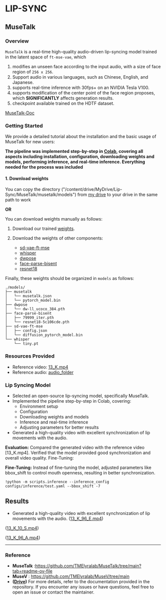# LIP-SYNC

## MuseTalk

### Overview
`MuseTalk` is a real-time high-quality audio-driven lip-syncing model trained in the latent space of `ft-mse-vae`, which

1. modifies an unseen face according to the input audio, with a size of face region of `256 x 256`.
1. Support audio in various languages, such as Chinese, English, and Japanese.
1. supports real-time inference with 30fps+ on an NVIDIA Tesla V100.
1. supports modification of the center point of the face region proposes, which **SIGNIFICANTLY** affects generation results. 
1. checkpoint available trained on the HDTF dataset.
   
[MuseTalk-Doc](https://github.com/TMElyralab/MuseTalk)

### Getting Started
We provide a detailed tutorial about the installation and the basic usage of MuseTalk for new users:

**The pipeline was implemented step-by-step in [Colab]([url](https://github.com/MohamedAziz15/Lip-Sync/blob/main/MuseTalk.ipynb)), covering all aspects including installation, configuration, downloading weights and models, performing inference, and real-time inference. Everything needed for the process was included**



#### 1. Download weights
You can copy the directory ("/content/drive/MyDrive/Lip-Sync/MuseTalk/musetalk/models") from [my drive](url) to your drive in the same path to work

**OR**

You can download weights manually as follows:

1. Download our trained [weights](https://huggingface.co/TMElyralab/MuseTalk).

2. Download the weights of other components:
   - [sd-vae-ft-mse](https://huggingface.co/stabilityai/sd-vae-ft-mse)
   - [whisper](https://openaipublic.azureedge.net/main/whisper/models/65147644a518d12f04e32d6f3b26facc3f8dd46e5390956a9424a650c0ce22b9/tiny.pt)
   - [dwpose](https://huggingface.co/yzd-v/DWPose/tree/main)
   - [face-parse-bisent](https://github.com/zllrunning/face-parsing.PyTorch)
   - [resnet18](https://download.pytorch.org/models/resnet18-5c106cde.pth)


Finally, these weights should be organized in `models` as follows:
```
./models/
├── musetalk
│   └── musetalk.json
│   └── pytorch_model.bin
├── dwpose
│   └── dw-ll_ucoco_384.pth
├── face-parse-bisent
│   ├── 79999_iter.pth
│   └── resnet18-5c106cde.pth
├── sd-vae-ft-mse
│   ├── config.json
│   └── diffusion_pytorch_model.bin
└── whisper
    └── tiny.pt
```


### Resources Provided
- Reference video: [13_K.mp4]([link-to-video](https://github.com/MohamedAziz15/Lip-Sync/blob/main/Resources/Video/13_K.mp4))
- Reference audio: [audio_folder]([link-to-audio-folder](https://github.com/MohamedAziz15/Lip-Sync/tree/main/Resources/Audio%20files))


###  Lip Syncing Model
- Selected an open-source lip-syncing model, specifically MuseTalk.
- Implemented the pipeline step-by-step in Colab, covering:
  - Environment setup
  - Configuration
  - Downloading weights and models
  - Inference and real-time inference
  - Adjusting parameters for better results
- Generated a high-quality video with excellent synchronization of lip movements with the audio.

**Evaluation:**
Compared the generated video with the reference video [13_K.mp4].
Verified that the model provided good synchronization and overall video quality.
Fine-Tuning:


**Fine-Tuning:**
 Instead of fine-tuning the model, adjusted parameters like bbox_shift to control mouth openness, resulting in better synchronization.

```
!python -m scripts.inference --inference_config configs/inference/test.yaml --bbox_shift -7
```

## Results
- Generated a high-quality video with excellent synchronization of lip movements with the audio.
([13_K_96_E.mp4](https://github.com/MohamedAziz15/Lip-Sync/blob/main/13_K_96_E.mp4))
 
([13_K_10_S.mp4](https://github.com/MohamedAziz15/Lip-Sync/blob/main/13_K_10_S.mp4))  

([13_K_96_A.mp4](https://github.com/MohamedAziz15/Lip-Sync/blob/main/13_K_96_A.mp4))


---


### Reference
-  **MuseTalk** :https://github.com/TMElyralab/MuseTalk/tree/main?tab=readme-ov-file
-  **MuseV**    : https://github.com/TMElyralab/MuseV/tree/main
- **([Drive](https://drive.google.com/drive/folders/1GyP__si2oQveB7Ehfyjwabph3DUUc47g?usp=sharing))**
For more details, refer to the documentation provided in the repository. If you encounter any issues or have questions, feel free to open an issue or contact the maintainer.



